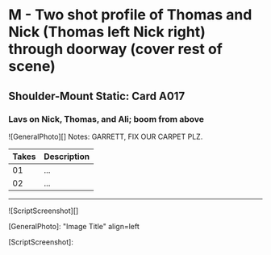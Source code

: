 # M - Two shot profile of Thomas and Nick (Thomas left Nick right) through doorway (cover rest of scene)

## Shoulder-Mount Static: Card A017

### Lavs on Nick, Thomas, and Ali; boom from above

![GeneralPhoto][]
Notes: GARRETT, FIX OUR CARPET PLZ.

| Takes | Description |
|:---|:----|
| 01 | ... |
| 02 | ... |

----

![ScriptScreenshot][]


[GeneralPhoto]:  "Image Title" align=left

[ScriptScreenshot]: 